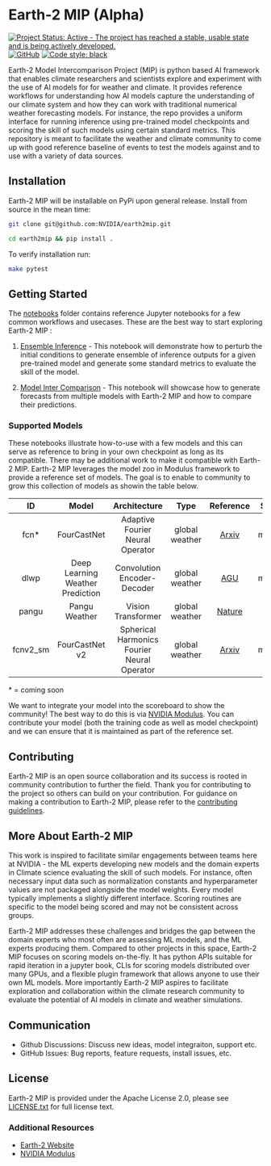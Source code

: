 # Earth-2 MIP (Alpha)

<!-- markdownlint-disable -->
[![Project Status: Active - The project has reached a stable, usable state and is being actively developed.](https://www.repostatus.org/badges/latest/wip.svg)](https://www.repostatus.org/#wip)
[![GitHub](https://img.shields.io/github/license/NVIDIA/earth2mip)](https://github.com/NVIDIA/earth2mip/blob/master/LICENSE.txt)
[![Code style: black](https://img.shields.io/badge/code%20style-black-000000.svg)](https://github.com/psf/black)
<!-- markdownlint-enable -->

Earth-2 Model Intercomparison Project (MIP) is python based AI framework that
enables climate researchers and scientists explore and experiment with the use of AI
models for for weather and climate.
It provides reference workflows for understanding how AI models capture the understanding
of our  climate system and how they can work with traditional numerical weather
forecasting models.
For instance, the repo provides a uniform interface for running inference using
pre-trained model checkpoints and scoring the skill of such models using certain
standard metrics.
This repository is meant to facilitate the weather and climate community to come up with
good reference baseline of events to test the models against and to use with a variety
of data sources.

## Installation

Earth-2 MIP will be installable on PyPi upon general release.
Install from source in the mean time:

```bash
git clone git@github.com:NVIDIA/earth2mip.git

cd earth2mip && pip install .
```

To verify installation run:

```bash
make pytest
```

## Getting Started

The [notebooks](./examples/notebooks/) folder contains reference Jupyter notebooks for a
few common workflows and usecases.
These are the best way to start exploring Earth-2 MIP :

1. [Ensemble Inference](./examples/notebooks/01_ensemble_inference.ipynb) - This
notebook will demonstrate how to perturb the initial conditions to generate ensemble of
inference outputs for a given pre-trained model and generate some standard metrics to
evaluate the skill of the model.

2. [Model Inter Comparison](./examples/notebooks/02_model_comparison.ipynb) - This
notebook will showcase how to generate forecasts from multiple models with Earth-2 MIP
and how to compare their predictions.

### Supported Models

These notebooks illustrate how-to-use with a few models and this can serve as reference
to bring in your own checkpoint as long as its compatible. There may be additional work
to make it compatible with Earth-2 MIP.
Earth-2 MIP leverages the model zoo in Modulus framework to provide a reference set of
models. The goal is to enable to community to grow this collection of models as showin
the table below.

<!-- markdownlint-disable -->
| ID | Model | Architecture | Type | Reference | Source | Size |
|:-----:|:-----:|:-------------------------------------------:|:--------------:|:---------:|:-------:|:---:|
| fcn* | FourCastNet |    Adaptive Fourier Neural Operator  | global weather |   [Arxiv](https://arxiv.org/abs/2202.11214)   | modulus |
| dlwp |  Deep Learning Weather Prediction  |  Convolution Encoder-Decoder | global weather |   [AGU](https://doi.org/10.1029/2020MS002109)   | modulus |  50Mb |
| pangu | Pangu Weather  |  Vision Transformer | global weather |  [Nature](https://doi.org/10.1038/s41586-023-06185-3) | onnx | 2Gb |
| fcnv2_sm |  FourCastNet v2 | Spherical Harmonics Fourier Neural Operator | global weather |  [Arxiv](https://arxiv.org/abs/2306.03838)  | modulus | 3.5Gb |
<!-- markdownlint-enable -->

\* = coming soon

We want to integrate your model into the scoreboard to show the community!
The best way to do this is via [NVIDIA Modulus](https://github.com/NVIDIA/modulus).
You can contribute your model (both the training code as well as model checkpoint) and
we can ensure that it is maintained as part of the reference set.

## Contributing

Earth-2 MIP is an open source collaboration and its success is rooted in community
contribution to further the field.
Thank you for contributing to the project so others can build on your contribution.
For guidance on making a contribution to Earth-2 MIP, please refer to the
[contributing guidelines](./CONTRIBUTING.md).

## More About Earth-2 MIP

This work is inspired to facilitate similar engagements between teams here at
NVIDIA - the ML experts developing new models and the domain experts in Climate science
evaluating the skill of such models.
For instance, often necessary input data such as normalization constants and
hyperparameter values are not packaged alongside the model weights.
Every model typically implements a slightly different interface. Scoring routines are
specific to the model being scored and may not be consistent across groups.

Earth-2 MIP addresses  these challenges and bridges the gap between the domain experts
who most often are assessing ML models, and the ML experts producing them.
Compared to other projects in this space, Earth-2 MIP focuses on scoring models
on-the-fly.
It has python APIs suitable for rapid iteration in a jupyter book, CLIs for scoring
models distributed over many GPUs, and a flexible
plugin framework that allows anyone to use their own ML models.
More importantly Earth-2 MIP aspires to facilitate exploration and collaboration within
the climate research community to evaluate the potential of AI models in climate and
weather simulations.

## Communication

- Github Discussions: Discuss new ideas, model integraiton, support etc.
- GitHub Issues: Bug reports, feature requests, install issues, etc.

## License

Earth-2 MIP is provided under the Apache License 2.0, please see
[LICENSE.txt](./LICENSE.txt) for full license text.

### Additional Resources

- [Earth-2 Website](https://www.nvidia.com/en-us/high-performance-computing/earth-2/)
- [NVIDIA Modulus](https://github.com/NVIDIA/modulus)
